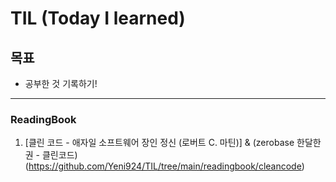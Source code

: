# TIL (Today I learned)
## 목표
- 공부한 것 기록하기!
___

### ReadingBook
1. [클린 코드 - 애자일 소프트웨어 장인 정신 (로버트 C. 마틴)]  &  (zerobase 한달한권 - 클린코드)
(https://github.com/Yeni924/TIL/tree/main/readingbook/cleancode)




